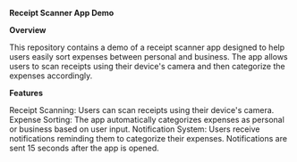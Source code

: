**Receipt Scanner App Demo**

**Overview**

This repository contains a demo of a receipt scanner app designed to help users easily sort expenses between personal and business. The app allows users to scan receipts using their device's camera and then categorize the expenses accordingly.

**Features**

Receipt Scanning: Users can scan receipts using their device's camera.
Expense Sorting: The app automatically categorizes expenses as personal or business based on user input.
Notification System: Users receive notifications reminding them to categorize their expenses. Notifications are sent 15 seconds after the app is opened.
